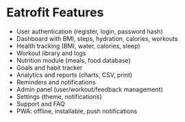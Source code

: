 # Eatrofit Features

- User authentication (register, login, password hash)
- Dashboard with BMI, steps, hydration, calories, workouts
- Health tracking (BMI, water, calories, sleep)
- Workout library and logs
- Nutrition module (meals, food database)
- Goals and habit tracker
- Analytics and reports (charts, CSV, print)
- Reminders and notifications
- Admin panel (user/workout/feedback management)
- Settings (theme, notifications)
- Support and FAQ
- PWA: offline, installable, push notifications

